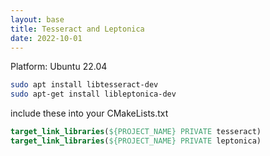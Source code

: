 ```yaml
---
layout: base
title: Tesseract and Leptonica
date: 2022-10-01
---
```

Platform: Ubuntu 22.04
```sh
sudo apt install libtesseract-dev
sudo apt-get install libleptonica-dev
```
include these into your CMakeLists.txt
```cmake
target_link_libraries(${PROJECT_NAME} PRIVATE tesseract)
target_link_libraries(${PROJECT_NAME} PRIVATE leptonica)
```
